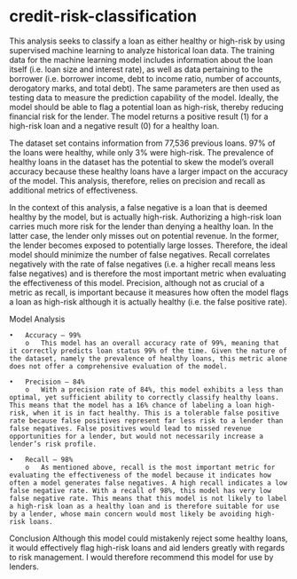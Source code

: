 # credit-risk-classification
This analysis seeks to classify a loan as either healthy or high-risk by using supervised machine learning to analyze historical loan data. The training data for the machine learning model includes information about the loan itself (i.e. loan size and interest rate), as well as data pertaining to the borrower (i.e. borrower income, debt to income ratio, number of accounts, derogatory marks, and total debt). The same parameters are then used as testing data to measure the prediction capability of the model. Ideally, the model should be able to flag a potential loan as high-risk, thereby reducing financial risk for the lender. The model returns a positive result (1) for a high-risk loan and a negative result (0) for a healthy loan. 

The dataset set contains information from 77,536 previous loans. 97% of the loans were healthy, while only 3% were high-risk. The prevalence of healthy loans in the dataset has the potential to skew the model’s overall accuracy because these healthy loans have a larger impact on the accuracy of the model. This analysis, therefore, relies on precision and recall as additional metrics of effectiveness. 

In the context of this analysis, a false negative is a loan that is deemed healthy by the model, but is actually high-risk. Authorizing a high-risk loan carries much more risk for the lender than denying a healthy loan. In the latter case, the lender only misses out on potential revenue. In the former, the lender becomes exposed to potentially large losses. Therefore, the ideal model should minimize the number of false negatives. Recall correlates negatively with the rate of false negatives (i.e. a higher recall means less false negatives) and is therefore the most important metric when evaluating the effectiveness of this model. Precision, although not as crucial of a metric as recall, is important because it measures how often the model flags a loan as high-risk although it is actually healthy (i.e. the false positive rate).

Model Analysis

    •	Accuracy – 99%
        o	This model has an overall accuracy rate of 99%, meaning that it correctly predicts loan status 99% of the time. Given the nature of the dataset, namely the prevalence of healthy loans, this metric alone does not offer a comprehensive evaluation of the model.

    •	Precision – 84%
        o	With a precision rate of 84%, this model exhibits a less than optimal, yet sufficient ability to correctly classify healthy loans. This means that the model has a 16% chance of labeling a loan high-risk, when it is in fact healthy. This is a tolerable false positive rate because false positives represent far less risk to a lender than false negatives. False positives would lead to missed revenue opportunities for a lender, but would not necessarily increase a lender’s risk profile.

    •	Recall – 98%
        o	As mentioned above, recall is the most important metric for evaluating the effectiveness of the model because it indicates how often a model generates false negatives. A high recall indicates a low false negative rate. With a recall of 98%, this model has very low false negative rate. This means that this model is not likely to label a high-risk loan as a healthy loan and is therefore suitable for use by a lender, whose main concern would most likely be avoiding high-risk loans. 

Conclusion
Although this model could mistakenly reject some healthy loans, it would effectively flag high-risk loans and aid lenders greatly with regards to risk management. I would therefore recommend this model for use by lenders.
